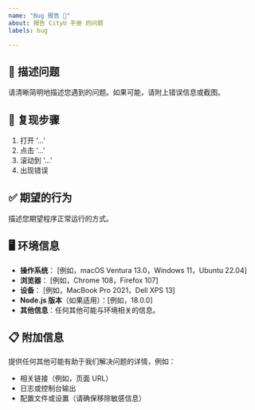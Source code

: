```yaml
---
name: "Bug 报告 🐛"
about: 报告 CityU 手册 的问题
labels: bug

---
```


## 🐞 描述问题
请清晰简明地描述您遇到的问题。如果可能，请附上错误信息或截图。

## 🔄 复现步骤
1. 打开 '...'
2. 点击 '...'
3. 滚动到 '...'
4. 出现错误

## ✅ 期望的行为
描述您期望程序正常运行的方式。

## 🖥️ 环境信息
- **操作系统**： [例如，macOS Ventura 13.0，Windows 11，Ubuntu 22.04]
- **浏览器**： [例如，Chrome 108，Firefox 107]
- **设备**： [例如，MacBook Pro 2021，Dell XPS 13]
- **Node.js 版本**（如果适用）：[例如，18.0.0]
- **其他信息**：任何其他可能与环境相关的信息。

## 📋 附加信息
提供任何其他可能有助于我们解决问题的详情，例如：
- 相关链接（例如，页面 URL）
- 日志或控制台输出
- 配置文件或设置（请确保移除敏感信息）